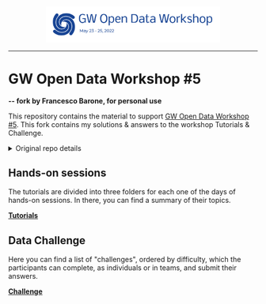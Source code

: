 <p align="middle">
<img src='share/odw-2022-logo.png' width=70%> 
</p>

***

# GW Open Data Workshop #5
**-- fork by Francesco Barone, for personal use**

This repository contains the material to support [GW Open Data Workshop #5](https://www.gw-openscience.org/odw/odw2022). This fork contains my solutions & answers to the workshop Tutorials & Challenge.


<details><summary>Original repo details</summary><blockquote>

Firstly, we recommend taking a look at the setup guide, where you can find the information to configure the workspace where you are going to execute the tutorials.

In the [Tutorials](./Tutorials/) folder, you can find the various notebooks for the three days, divided on the base of their topics. There are also some quiz that you are asked to complete at the end of each session.

Lastly, test yourself with the [GW Data Challenge](./Challenge/)!

## Software setup

At the following link, several options are presented, with the indication of their difficulty and OS dependency. Feel free to pick the one that suits best for your needs.

**[Software Setup Instructions](./setup.md)**

</blockquote></details>

## Hands-on sessions

The tutorials are divided into three folders for each one of the days of hands-on sessions. In there, you can find a summary of their topics. 

**[Tutorials](./Tutorials/)**


## Data Challenge

Here you can find a list of "challenges", ordered by difficulty, which the participants can complete, as individuals or in teams, and submit their answers. 

**[Challenge](./Challenge/)**

